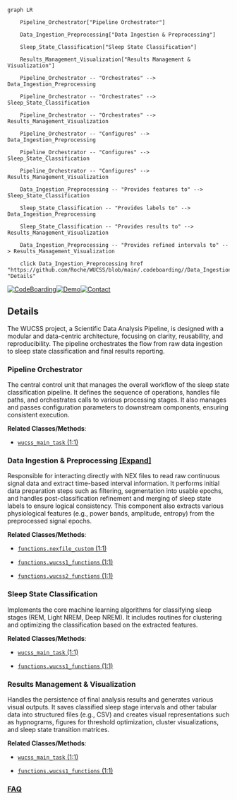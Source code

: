 ```mermaid

graph LR

    Pipeline_Orchestrator["Pipeline Orchestrator"]

    Data_Ingestion_Preprocessing["Data Ingestion & Preprocessing"]

    Sleep_State_Classification["Sleep State Classification"]

    Results_Management_Visualization["Results Management & Visualization"]

    Pipeline_Orchestrator -- "Orchestrates" --> Data_Ingestion_Preprocessing

    Pipeline_Orchestrator -- "Orchestrates" --> Sleep_State_Classification

    Pipeline_Orchestrator -- "Orchestrates" --> Results_Management_Visualization

    Pipeline_Orchestrator -- "Configures" --> Data_Ingestion_Preprocessing

    Pipeline_Orchestrator -- "Configures" --> Sleep_State_Classification

    Pipeline_Orchestrator -- "Configures" --> Results_Management_Visualization

    Data_Ingestion_Preprocessing -- "Provides features to" --> Sleep_State_Classification

    Sleep_State_Classification -- "Provides labels to" --> Data_Ingestion_Preprocessing

    Sleep_State_Classification -- "Provides results to" --> Results_Management_Visualization

    Data_Ingestion_Preprocessing -- "Provides refined intervals to" --> Results_Management_Visualization

    click Data_Ingestion_Preprocessing href "https://github.com/Roche/WUCSS/blob/main/.codeboarding//Data_Ingestion_Preprocessing.md" "Details"

```



[![CodeBoarding](https://img.shields.io/badge/Generated%20by-CodeBoarding-9cf?style=flat-square)](https://github.com/CodeBoarding/GeneratedOnBoardings)[![Demo](https://img.shields.io/badge/Try%20our-Demo-blue?style=flat-square)](https://www.codeboarding.org/demo)[![Contact](https://img.shields.io/badge/Contact%20us%20-%20contact@codeboarding.org-lightgrey?style=flat-square)](mailto:contact@codeboarding.org)



## Details



The WUCSS project, a Scientific Data Analysis Pipeline, is designed with a modular and data-centric architecture, focusing on clarity, reusability, and reproducibility. The pipeline orchestrates the flow from raw data ingestion to sleep state classification and final results reporting.



### Pipeline Orchestrator

The central control unit that manages the overall workflow of the sleep state classification pipeline. It defines the sequence of operations, handles file paths, and orchestrates calls to various processing stages. It also manages and passes configuration parameters to downstream components, ensuring consistent execution.





**Related Classes/Methods**:



- <a href="https://github.com/Roche/WUCSS/blob/main/wucss_main_task.py#L1-L1" target="_blank" rel="noopener noreferrer">`wucss_main_task` (1:1)</a>





### Data Ingestion & Preprocessing [[Expand]](./Data_Ingestion_Preprocessing.md)

Responsible for interacting directly with NEX files to read raw continuous signal data and extract time-based interval information. It performs initial data preparation steps such as filtering, segmentation into usable epochs, and handles post-classification refinement and merging of sleep state labels to ensure logical consistency. This component also extracts various physiological features (e.g., power bands, amplitude, entropy) from the preprocessed signal epochs.





**Related Classes/Methods**:



- <a href="https://github.com/Roche/WUCSS/blob/main/functions/nexfile_custom.py#L1-L1" target="_blank" rel="noopener noreferrer">`functions.nexfile_custom` (1:1)</a>

- <a href="https://github.com/Roche/WUCSS/blob/main/functions/wucss1_functions.py#L1-L1" target="_blank" rel="noopener noreferrer">`functions.wucss1_functions` (1:1)</a>

- <a href="https://github.com/Roche/WUCSS/blob/main/functions/wucss2_functions.py#L1-L1" target="_blank" rel="noopener noreferrer">`functions.wucss2_functions` (1:1)</a>





### Sleep State Classification

Implements the core machine learning algorithms for classifying sleep stages (REM, Light NREM, Deep NREM). It includes routines for clustering and optimizing the classification based on the extracted features.





**Related Classes/Methods**:



- <a href="https://github.com/Roche/WUCSS/blob/main/wucss_main_task.py#L1-L1" target="_blank" rel="noopener noreferrer">`wucss_main_task` (1:1)</a>

- <a href="https://github.com/Roche/WUCSS/blob/main/functions/wucss1_functions.py#L1-L1" target="_blank" rel="noopener noreferrer">`functions.wucss1_functions` (1:1)</a>





### Results Management & Visualization

Handles the persistence of final analysis results and generates various visual outputs. It saves classified sleep stage intervals and other tabular data into structured files (e.g., CSV) and creates visual representations such as hypnograms, figures for threshold optimization, cluster visualizations, and sleep state transition matrices.





**Related Classes/Methods**:



- <a href="https://github.com/Roche/WUCSS/blob/main/wucss_main_task.py#L1-L1" target="_blank" rel="noopener noreferrer">`wucss_main_task` (1:1)</a>

- <a href="https://github.com/Roche/WUCSS/blob/main/functions/wucss1_functions.py#L1-L1" target="_blank" rel="noopener noreferrer">`functions.wucss1_functions` (1:1)</a>









### [FAQ](https://github.com/CodeBoarding/GeneratedOnBoardings/tree/main?tab=readme-ov-file#faq)